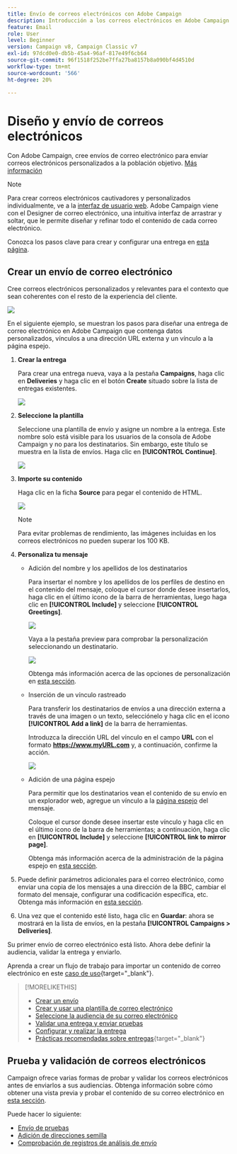 ```yaml
---
title: Envío de correos electrónicos con Adobe Campaign
description: Introducción a los correos electrónicos en Adobe Campaign. Envíe correos electrónicos personalizados a una población de destino.
feature: Email
role: User
level: Beginner
version: Campaign v8, Campaign Classic v7
exl-id: 97dcd0e0-db5b-45a4-96af-817e49f6cb64
source-git-commit: 96f1518f252be7ffa27ba8157b8a090bf4d4510d
workflow-type: tm+mt
source-wordcount: '566'
ht-degree: 20%

---
```


# Diseño y envío de correos electrónicos

Con Adobe Campaign, cree envíos de correo electrónico para enviar correos electrónicos personalizados a la población objetivo. [Más información](../send/send.md)

>[!NOTE]
>
>Para crear correos electrónicos cautivadores y personalizados individualmente, ve a la [interfaz de usuario web](../start/campaign-ui.md#campaign-web-user-interface-ac-web-ui). Adobe Campaign viene con el Designer de correo electrónico, una intuitiva interfaz de arrastrar y soltar, que le permite diseñar y refinar todo el contenido de cada correo electrónico.


Conozca los pasos clave para crear y configurar una entrega en [esta página](../start/create-message.md).

## Crear un envío de correo electrónico

Cree correos electrónicos personalizados y relevantes para el contexto que sean coherentes con el resto de la experiencia del cliente.

![](assets/new-email-content.png)


En el siguiente ejemplo, se muestran los pasos para diseñar una entrega de correo electrónico en Adobe Campaign que contenga datos personalizados, vínculos a una dirección URL externa y un vínculo a la página espejo.

1. **Crear la entrega**

   Para crear una entrega nueva, vaya a la pestaña **Campaigns**, haga clic en **Deliveries** y haga clic en el botón **Create** situado sobre la lista de entregas existentes.

   ![](assets/delivery_step_1.png)

1. **Seleccione la plantilla**

   Seleccione una plantilla de envío y asigne un nombre a la entrega. Este nombre solo está visible para los usuarios de la consola de Adobe Campaign y no para los destinatarios. Sin embargo, este título se muestra en la lista de envíos. Haga clic en **[!UICONTROL Continue]**.

   ![](assets/dce_delivery_model.png)

1. **Importe su contenido**

   Haga clic en la ficha **Source** para pegar el contenido de HTML.

   ![](assets/paste-content.png)

   >[!NOTE]
   >
   >Para evitar problemas de rendimiento, las imágenes incluidas en los correos electrónicos no pueden superar los 100 KB.

1. **Personaliza tu mensaje**

   * Adición del nombre y los apellidos de los destinatarios

     Para insertar el nombre y los apellidos de los perfiles de destino en el contenido del mensaje, coloque el cursor donde desee insertarlos, haga clic en el último icono de la barra de herramientas, luego haga clic en **[!UICONTROL Include]** y seleccione **[!UICONTROL Greetings]**.

     ![](assets/include-greetings.png)

     Vaya a la pestaña preview para comprobar la personalización seleccionando un destinatario.

     ![](assets/perso-check.png)

     Obtenga más información acerca de las opciones de personalización en [esta sección](personalize.md).

   * Inserción de un vínculo rastreado

     Para transferir los destinatarios de envíos a una dirección externa a través de una imagen o un texto, selecciónelo y haga clic en el icono **[!UICONTROL Add a link]** de la barra de herramientas.

     Introduzca la dirección URL del vínculo en el campo **URL** con el formato **https://www.myURL.com** y, a continuación, confirme la acción.

     ![](assets/add-a-link.png)

   * Adición de una página espejo

     Para permitir que los destinatarios vean el contenido de su envío en un explorador web, agregue un vínculo a la [página espejo](mirror-page.md) del mensaje.

     Coloque el cursor donde desee insertar este vínculo y haga clic en el último icono de la barra de herramientas; a continuación, haga clic en **[!UICONTROL Include]** y seleccione **[!UICONTROL link to mirror page]**.

     Obtenga más información acerca de la administración de la página espejo en [esta sección](mirror-page.md#link-to-mirror-page).

1. Puede definir parámetros adicionales para el correo electrónico, como enviar una copia de los mensajes a una dirección de la BBC, cambiar el formato del mensaje, configurar una codificación específica, etc. Obtenga más información en [esta sección](email-parameters.md).

1. Una vez que el contenido esté listo, haga clic en **Guardar**: ahora se mostrará en la lista de envíos, en la pestaña **[!UICONTROL Campaigns > Deliveries]**.

Su primer envío de correo electrónico está listo. Ahora debe definir la audiencia, validar la entrega y enviarlo.

Aprenda a crear un flujo de trabajo para importar un contenido de correo electrónico en este [caso de uso](https://experienceleague.adobe.com/docs/campaign/automation/workflows/use-cases/deliveries/load-delivery-content.html){target="_blank"}.

>[!MORELIKETHIS]
>
>* [Crear un envío](../start/create-message.md)
>* [Crear y usar una plantilla de correo electrónico](create-templates.md)
>* [Seleccione la audiencia de su correo electrónico](../audiences/gs-audiences.md)
>* [Validar una entrega y enviar pruebas](preview-and-proof.md)
>* [Configurar y realizar la entrega](configure-and-send.md)
>* [Prácticas recomendadas sobre entregas](https://experienceleague.adobe.com/docs/campaign/campaign-v8/send/delivery-best-practices.html?lang=es){target="_blank"}

## Prueba y validación de correos electrónicos

Campaign ofrece varias formas de probar y validar los correos electrónicos antes de enviarlos a sus audiencias. Obtenga información sobre cómo obtener una vista previa y probar el contenido de su correo electrónico en [esta sección](../send/preview-and-proof.md).

Puede hacer lo siguiente:

* [Envío de pruebas](preview-and-proof.md)
* [Adición de direcciones semilla](../audiences/test-profiles.md)
* [Comprobación de registros de análisis de envío](delivery-analysis.md)

